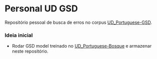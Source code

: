# Personal UD GSD

Repositório pessoal de busca de erros no corpus [UD_Portuguese-GSD](https://github.com/UniversalDependencies/UD_Portuguese-GSD/tree/master).

### Ideia inicial
 - Rodar GSD model treinado no [UD_Portuguese-Bosque](https://github.com/UniversalDependencies/UD_Portuguese-Bosque) e armazenar neste repositório.
